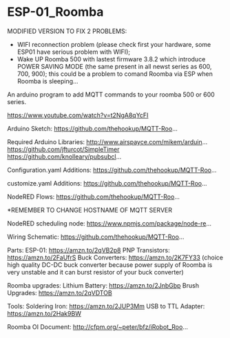 # ESP-01_Roomba

MODIFIED VERSION TO FIX 2 PROBLEMS:
- WIFI reconnection problem (please check first your hardware, some ESP01 have serious problem with WIFI);
- Wake UP Roomba 500 with lastest firmware 3.8.2 which introduce POWER SAVING MODE (the same present in all newst series as 600, 700, 900); this could be a problem to comand Roomba via ESP when Roomba is sleeping...


An arduino program to add MQTT commands to your roomba 500 or 600 series.

https://www.youtube.com/watch?v=t2NgA8qYcFI


Arduino Sketch:
https://github.com/thehookup/MQTT-Roo...

Required Arduino Libraries:
http://www.airspayce.com/mikem/arduin...
https://github.com/jfturcot/SimpleTimer
https://github.com/knolleary/pubsubcl...

Configuration.yaml Additions:
https://github.com/thehookup/MQTT-Roo...

customize.yaml Additions:
https://github.com/thehookup/MQTT-Roo...

NodeRED Flows:
https://github.com/thehookup/MQTT-Roo...

*REMEMBER TO CHANGE HOSTNAME OF MQTT SERVER

NodeRED scheduling node:
https://www.npmjs.com/package/node-re...

Wiring Schematic:
https://github.com/thehookup/MQTT-Roo...

Parts:
ESP-01: https://amzn.to/2qVB2p8
PNP Transistors: https://amzn.to/2FaUfrS
Buck Converters: https://amzn.to/2K7FY33 (choice high quality DC-DC buck converter because power supply of Roomba is very unstable and it can burst resistor of your buck converter)

Roomba upgrades:
Lithium Battery: https://amzn.to/2JnbGbp
Brush Upgrades: https://amzn.to/2qVDTOB

Tools:
Soldering Iron: https://amzn.to/2JUP3Mm
USB to TTL Adapter: https://amzn.to/2Hak9BW

Roomba OI Document:
http://cfpm.org/~peter/bfz/iRobot_Roo...

